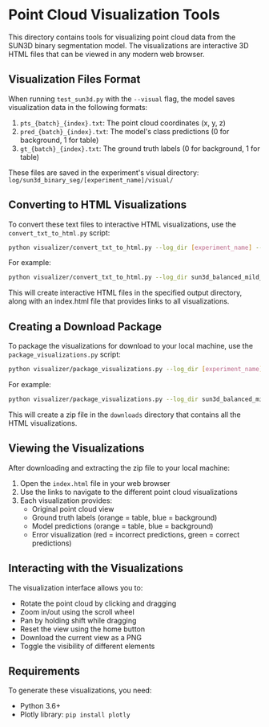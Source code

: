 # Point Cloud Visualization Tools

This directory contains tools for visualizing point cloud data from the SUN3D binary segmentation model. The visualizations are interactive 3D HTML files that can be viewed in any modern web browser.

## Visualization Files Format

When running `test_sun3d.py` with the `--visual` flag, the model saves visualization data in the following formats:

1. `pts_{batch}_{index}.txt`: The point cloud coordinates (x, y, z)
2. `pred_{batch}_{index}.txt`: The model's class predictions (0 for background, 1 for table)
3. `gt_{batch}_{index}.txt`: The ground truth labels (0 for background, 1 for table)

These files are saved in the experiment's visual directory: `log/sun3d_binary_seg/[experiment_name]/visual/`

## Converting to HTML Visualizations

To convert these text files to interactive HTML visualizations, use the `convert_txt_to_html.py` script:

```bash
python visualizer/convert_txt_to_html.py --log_dir [experiment_name] --output_dir point_cloud_visualizations
```

For example:
```bash
python visualizer/convert_txt_to_html.py --log_dir sun3d_balanced_mild_aug_2025-04-07_17-27-34 --output_dir point_cloud_visualizations
```

This will create interactive HTML files in the specified output directory, along with an index.html file that provides links to all visualizations.

## Creating a Download Package

To package the visualizations for download to your local machine, use the `package_visualizations.py` script:

```bash
python visualizer/package_visualizations.py --log_dir [experiment_name]
```

For example:
```bash
python visualizer/package_visualizations.py --log_dir sun3d_balanced_mild_aug_2025-04-07_17-27-34
```

This will create a zip file in the `downloads` directory that contains all the HTML visualizations.

## Viewing the Visualizations

After downloading and extracting the zip file to your local machine:

1. Open the `index.html` file in your web browser
2. Use the links to navigate to the different point cloud visualizations
3. Each visualization provides:
   - Original point cloud view
   - Ground truth labels (orange = table, blue = background)
   - Model predictions (orange = table, blue = background)
   - Error visualization (red = incorrect predictions, green = correct predictions)

## Interacting with the Visualizations

The visualization interface allows you to:

- Rotate the point cloud by clicking and dragging
- Zoom in/out using the scroll wheel
- Pan by holding shift while dragging
- Reset the view using the home button
- Download the current view as a PNG
- Toggle the visibility of different elements

## Requirements

To generate these visualizations, you need:
- Python 3.6+
- Plotly library: `pip install plotly` 